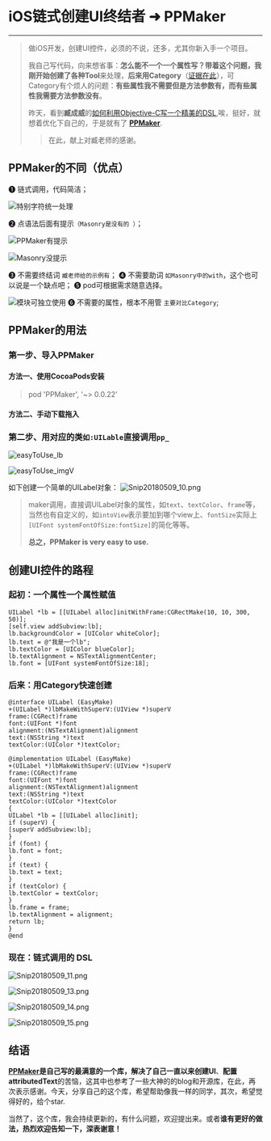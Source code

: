 
# iOS链式创建UI终结者 ➜ PPMaker


---

> 做iOS开发，创建UI控件，必须的不说，还多，尤其你新入手一个项目。
> 
> 我自己写代码，向来想省事：**怎么能不一个一个属性写？**带着这个问题，我刚**开始创建了各种Tool**来处理，**后来用Category**（[证据在此](https://github.com/chinesemanbobo/PPDemo/blob/master/PPDemos/AllMds/EasilyCreatYYLabel.md)），可Category有个烦人的问题：**有些属性我不需要但是方法参数有，而有些属性我需要方法参数没有**。
>
> 昨天，看到**臧成威**的[如何利用Objective-C写一个精美的DSL](http://williamzang.com/blog/2017/01/10/ru-he-jing-mei-de-xie-yi-ge-lian-shi-ocku/),唉，挺好，就想着优化下自己的，于是就有了 **[PPMaker](https://github.com/chinesemanbobo/PPMaker)**.
> > 在此，献上对臧老师的感谢。

## PPMaker的不同（优点）
➊ 链式调用，代码简洁；

![特别字符统一处理](https://upload-images.jianshu.io/upload_images/402808-24ebbf296ff45393.png?imageMogr2/auto-orient/strip%7CimageView2/2/w/1240)

➋ 点语法后面有提示`（Masonry是没有的 ）`；

![PPMaker有提示](https://upload-images.jianshu.io/upload_images/402808-b32a026ef1dc7db4.png?imageMogr2/auto-orient/strip%7CimageView2/2/w/1240)

![Masonry没提示](https://upload-images.jianshu.io/upload_images/402808-e65447b2fdab259f.png?imageMogr2/auto-orient/strip%7CimageView2/2/w/1240)

➌ 不需要终结词 `臧老师给的示例有`；
➍ 不需要助词 `如Masonry中的with`，这个也可以说是一个缺点吧；
➎ pod可根据需求随意选择。

![模块可独立使用](https://upload-images.jianshu.io/upload_images/402808-5398c9734df990dc.png?imageMogr2/auto-orient/strip%7CimageView2/2/w/1240)
➏ 不需要的属性，根本不用管 `主要对比Category`;

## PPMaker的用法
### 第一步、导入PPMaker
#### 方法一、使用CocoaPods安装
> pod 'PPMaker', '~> 0.0.22'
#### 方法二、手动下载拖入 

### 第二步、用对应的类`如:UILable`直接调用`pp_`
![easyToUse_lb](https://upload-images.jianshu.io/upload_images/402808-65cd51a65e511490.png?imageMogr2/auto-orient/strip%7CimageView2/2/w/1240)

![easyToUse_imgV](https://upload-images.jianshu.io/upload_images/402808-cfe138d8d35ee69e.png?imageMogr2/auto-orient/strip%7CimageView2/2/w/1240)

如下创建一个简单的UILabel对象：
![Snip20180509_10.png](https://upload-images.jianshu.io/upload_images/402808-5830f4ff08b5c8ac.png?imageMogr2/auto-orient/strip%7CimageView2/2/w/1240)

> maker调用，直接调UILabel对象的属性，如`text`、`textColor`、`frame`等，当然也有自定义的，如`intoView`表示要加到哪个view上、`fontSize`实际上`[UIFont systemFontOfSize:fontSize]`的简化等等。
> 
> **总之，PPMaker is very easy to use.**

## 创建UI控件的路程

### 起初：一个属性一个属性赋值
```
UILabel *lb = [[UILabel alloc]initWithFrame:CGRectMake(10, 10, 300, 50)];
[self.view addSubview:lb];
lb.backgroundColor = [UIColor whiteColor];
lb.text = @"我是一个lb";
lb.textColor = [UIColor blueColor];
lb.textAlignment = NSTextAlignmentCenter;
lb.font = [UIFont systemFontOfSize:18];
```
### 后来：用Category快速创建
```
@interface UILabel (EasyMake)
+(UILabel *)lbMakeWithSuperV:(UIView *)superV
frame:(CGRect)frame
font:(UIFont *)font
alignment:(NSTextAlignment)alignment
text:(NSString *)text
textColor:(UIColor *)textColor;

@implementation UILabel (EasyMake)
+(UILabel *)lbMakeWithSuperV:(UIView *)superV
frame:(CGRect)frame
font:(UIFont *)font
alignment:(NSTextAlignment)alignment
text:(NSString *)text
textColor:(UIColor *)textColor
{
UILabel *lb = [[UILabel alloc]init];
if (superV) {
[superV addSubview:lb];
}
if (font) {
lb.font = font;
}
if (text) {
lb.text = text;
}
if (textColor) {
lb.textColor = textColor;
}
lb.frame = frame;
lb.textAlignment = alignment;
return lb;
}
@end
```
### 现在：链式调用的 DSL

![Snip20180509_11.png](https://upload-images.jianshu.io/upload_images/402808-5f262657ca0dda59.png?imageMogr2/auto-orient/strip%7CimageView2/2/w/1240)

![Snip20180509_13.png](https://upload-images.jianshu.io/upload_images/402808-5df3363a9599e69f.png?imageMogr2/auto-orient/strip%7CimageView2/2/w/1240)

![Snip20180509_14.png](https://upload-images.jianshu.io/upload_images/402808-56cfcd61b34cadf8.png?imageMogr2/auto-orient/strip%7CimageView2/2/w/1240)

![Snip20180509_15.png](https://upload-images.jianshu.io/upload_images/402808-79dc24f307b35c19.png?imageMogr2/auto-orient/strip%7CimageView2/2/w/1240)

## 结语
**[PPMaker](https://github.com/chinesemanbobo/PPMaker)**是自己写的最满意的一个库，解决了自己一直以来**创建UI**、**配置attributedText**的苦恼，这其中也参考了一些大神的的blog和开源库，在此，再次表示感谢。今天，分享自己的这个库，希望帮助像我一样的同学，其次，希望觉得好的，给个star.

当然了，这个库，我会持续更新的，有什么问题，欢迎提出来。或者**谁有更好的做法，热烈欢迎告知一下，深表谢意！**








